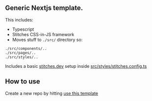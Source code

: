 ## Generic Nextjs template.

This includes:

- Typescript
- Stitches CSS-in-JS framework
- Moves stuff to `./src/` directory so:

```
./src/components/..
./src/pages/..
./src/styles/..
```

Includes a basic [stitches.dev](https://stitches.dev/) setup inside [src/styles/stitches.config.ts](src/styles/stitches.config.ts)

## How to use

Create a new repo by hitting [use this template](https://github.com/studio-206/nextjs-typescript-stitches-template/generate)
